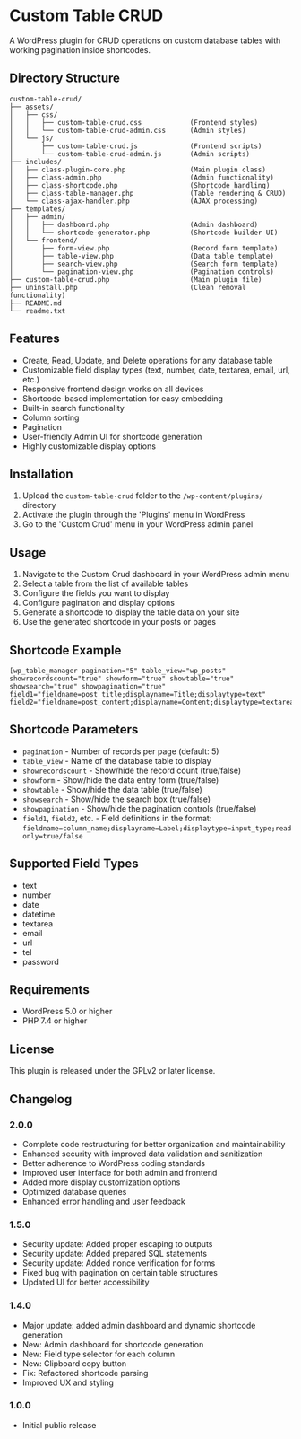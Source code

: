 # Custom Table CRUD

A WordPress plugin for CRUD operations on custom database tables with working pagination inside shortcodes.

## Directory Structure

```
custom-table-crud/
├── assets/
│   ├── css/
│   │   ├── custom-table-crud.css            (Frontend styles)
│   │   └── custom-table-crud-admin.css      (Admin styles)
│   └── js/
│       ├── custom-table-crud.js             (Frontend scripts)
│       └── custom-table-crud-admin.js       (Admin scripts)
├── includes/
│   ├── class-plugin-core.php                (Main plugin class)
│   ├── class-admin.php                      (Admin functionality)
│   ├── class-shortcode.php                  (Shortcode handling)
│   ├── class-table-manager.php              (Table rendering & CRUD)
│   └── class-ajax-handler.php               (AJAX processing)
├── templates/
│   ├── admin/
│   │   ├── dashboard.php                    (Admin dashboard)
│   │   └── shortcode-generator.php          (Shortcode builder UI)
│   └── frontend/
│       ├── form-view.php                    (Record form template)
│       ├── table-view.php                   (Data table template)
│       ├── search-view.php                  (Search form template)
│       └── pagination-view.php              (Pagination controls)
├── custom-table-crud.php                    (Main plugin file)
├── uninstall.php                            (Clean removal functionality)
├── README.md
└── readme.txt
```

## Features

- Create, Read, Update, and Delete operations for any database table
- Customizable field display types (text, number, date, textarea, email, url, etc.)
- Responsive frontend design works on all devices
- Shortcode-based implementation for easy embedding
- Built-in search functionality
- Column sorting
- Pagination
- User-friendly Admin UI for shortcode generation
- Highly customizable display options

## Installation

1. Upload the `custom-table-crud` folder to the `/wp-content/plugins/` directory
2. Activate the plugin through the 'Plugins' menu in WordPress
3. Go to the 'Custom Crud' menu in your WordPress admin panel

## Usage

1. Navigate to the Custom Crud dashboard in your WordPress admin menu
2. Select a table from the list of available tables
3. Configure the fields you want to display
4. Configure pagination and display options
5. Generate a shortcode to display the table data on your site
6. Use the generated shortcode in your posts or pages

## Shortcode Example

```
[wp_table_manager pagination="5" table_view="wp_posts" showrecordscount="true" showform="true" showtable="true" showsearch="true" showpagination="true" field1="fieldname=post_title;displayname=Title;displaytype=text" field2="fieldname=post_content;displayname=Content;displaytype=textarea"]
```

## Shortcode Parameters

- `pagination` - Number of records per page (default: 5)
- `table_view` - Name of the database table to display
- `showrecordscount` - Show/hide the record count (true/false)
- `showform` - Show/hide the data entry form (true/false)
- `showtable` - Show/hide the data table (true/false)
- `showsearch` - Show/hide the search box (true/false)
- `showpagination` - Show/hide the pagination controls (true/false)
- `field1`, `field2`, etc. - Field definitions in the format: `fieldname=column_name;displayname=Label;displaytype=input_type;readonly=true/false`

## Supported Field Types

- text
- number
- date
- datetime
- textarea
- email
- url
- tel
- password

## Requirements

- WordPress 5.0 or higher
- PHP 7.4 or higher

## License

This plugin is released under the GPLv2 or later license.

## Changelog

### 2.0.0
* Complete code restructuring for better organization and maintainability
* Enhanced security with improved data validation and sanitization
* Better adherence to WordPress coding standards
* Improved user interface for both admin and frontend
* Added more display customization options
* Optimized database queries
* Enhanced error handling and user feedback

### 1.5.0
* Security update: Added proper escaping to outputs
* Security update: Added prepared SQL statements 
* Security update: Added nonce verification for forms
* Fixed bug with pagination on certain table structures
* Updated UI for better accessibility

### 1.4.0
* Major update: added admin dashboard and dynamic shortcode generation
* New: Admin dashboard for shortcode generation
* New: Field type selector for each column
* New: Clipboard copy button
* Fix: Refactored shortcode parsing
* Improved UX and styling

### 1.0.0
* Initial public release